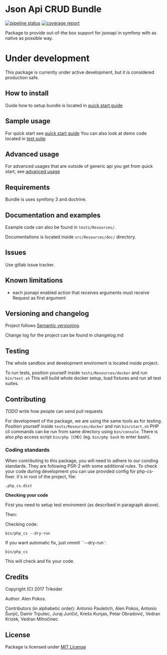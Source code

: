 # Json Api CRUD Bundle

[![pipeline status](https://gitlab.trikoder.net/trikoder/jsonapibundle/badges/master/pipeline.svg)](https://gitlab.trikoder.net/trikoder/jsonapibundle/commits/master)
[![coverage report](https://gitlab.trikoder.net/trikoder/jsonapibundle/badges/master/coverage.svg)](https://gitlab.trikoder.net/trikoder/jsonapibundle/commits/master)

Package to provide out-of-the box support for jsonapi in symfony with as native as possible way.

# Under development
This package is currently under active development, but it is considered production safe.

## How to install
Guide how to setup bundle is located in [quick start guide](src/Resources/doc/getting_started/quick.md)

## Sample usage
For quick start see [quick start guide](src/Resources/doc/getting_started/quick.md)
You can also look at demo code located in [test suite](tests/Resources)

## Advanced usage
For advanced usages that are outside of generic api you get from quick start, see [advanced usage](src/Resources/doc/getting_started/advanced_usage.md)

## Requirements
Bundle is uses symfony 3 and doctrine.

## Documentation and examples

Example code can also be found in `tests/Resources/`.

Documentations is located inside `src/Resources/doc/` directory.

## Issues

Use gitlab issue tracker.

## Known limitations

- each jsonapi enabled action that receives arguments must receive Request as first argument

## Versioning and changelog

Project follows [Semantic versioning](http://semver.org/).

Change log for the project can be found in changelog.md

## Testing

The whole sandbox and development enviroment is located inside project.

To run tests, position yourself inside `tests/Resources/docker` and run `bin/test.sh`
This will build whole docker setup, load fixtures and run all test suites.

## Contributing

*TODO* write how people can send pull requests

For development of the package, we are using the same tools as for testing.
Position yourself inside `tests/Resources/docker` and run `bin/start.sh`
PHP cli commands can be run from same directory using `bin/console`.
There is also php access script `bin/php [CMD]` (eg. `bin/php bash` to enter bash).

### Coding standards

When contributing to this package, you will need to adhere to our conding standards.
They are following PSR-2 with some additional rules. To check your code during development
you can use provided config for php-cs-fixer. it's in root of the project, file:

`.php_cs.dist`

**Checking your code**

First you need to setup test enviroment (as described in paragraph above).

Then:

Checking code:

```
bin/php_cs --dry-run
```
If you want automatic fix, just ommit ``--dry-run`:

```
bin/php_cs
```
This will check and fix your code.


## Credits

Copyright (C) 2017 Trikoder

Author: Alen Pokos.

Contributors (in alphabetic order): Antonio Pauletich, Alen Pokos, Antonio Šunjić, Damir Trputec, Juraj Juričić, Krešo Kunjas, Petar Obradović, Vedran Krizek, Vedran Mihočinec

## License

Package is licensed under [MIT License](./LICENSE)
